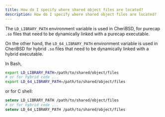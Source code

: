 ```yaml
---
title: How do I specify where shared object files are located?
description: How do I specify where shared object files are located?
---
```


The `LD_LIBRARY_PATH` environment variable is used in CheriBSD, for
purecap `.so` files that need to be dynamically linked with a purecap
executable.

On the other hand, the `LD_64_LIBRARY_PATH` environment variable is used
in CheriBSD for hybrid `.so` files that need to be dynamically linked
with a hybrid executable.

In Bash,

```bash
export LD_LIBRARY_PATH=/path/to/shared/object/files
# or for hybrid code ...
export LD_64_LIBRARY_PATH=/path/to/shared/object/files
```

or for C shell:

```csh
setenv LD_LIBRARY_PATH /path/to/shared/object/files
# or for hybrid code ...
setenv LD_64_LIBRARY_PATH /path/to/shared/object/files
```
